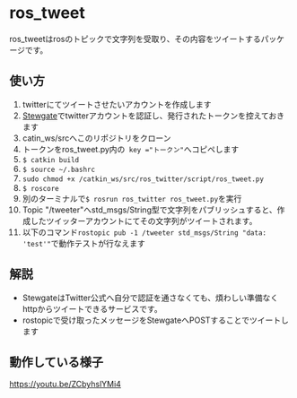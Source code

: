 # ros_tweet
ros_tweetはrosのトピックで文字列を受取り、その内容をツイートするパッケージです。
## 使い方
1. twitterにてツイートさせたいアカウントを作成します
1. [Stewgate](http://stewgate-u.appspot.com/)でtwitterアカウントを認証し、発行されたトークンを控えておきます
1. catin_ws/srcへこのリポジトリをクローン
1. トークンをros_tweet.py内の``` key ="トークン"```へコピペします
1. ```$ catkin build```
1. ```$ source ~/.bashrc```
1. ```sudo chmod +x /catkin_ws/src/ros_twitter/script/ros_tweet.py```
1. ```$ roscore```
1. 別のターミナルで```$ rosrun ros_twitter ros_tweet.py```を実行
1. Topic "/tweeter"へstd_msgs/String型で文字列をパブリッシュすると、作成したツイッターアカウントにてその文字列がツイートされます。
1. 以下のコマンド```rostopic pub -1 /tweeter std_msgs/String "data: 'test'"```で動作テストが行なえます
## 解説
- StewgateはTwitter公式へ自分で認証を通さなくても、煩わしい準備なくhttpからツイートできるサービスです。
- rostopicで受け取ったメッセージをStewgateへPOSTすることでツイートします
## 動作している様子
https://youtu.be/ZCbyhslYMi4
